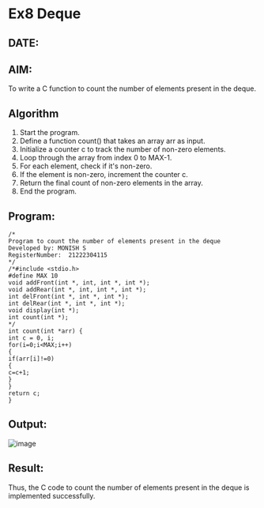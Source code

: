 # Ex8 Deque
## DATE:
## AIM:
To write a C function to count the number of elements present in the deque.

## Algorithm
1. Start the program.
2. Define a function count() that takes an array arr as input.
3. Initialize a counter c to track the number of non-zero elements.
4. Loop through the array from index 0 to MAX-1.
5. For each element, check if it's non-zero. 
6. If the element is non-zero, increment the counter c.
7. Return the final count of non-zero elements in the array.
8. End the program.

## Program:
```
/*
Program to count the number of elements present in the deque
Developed by: MONISH S
RegisterNumber:  21222304115
*/
/*#include <stdio.h> 
#define MAX 10 
void addFront(int *, int, int *, int *); 
void addRear(int *, int, int *, int *); 
int delFront(int *, int *, int *); 
int delRear(int *, int *, int *); 
void display(int *); 
int count(int *); 
*/ 
int count(int *arr) { 
int c = 0, i; 
for(i=0;i<MAX;i++) 
{ 
if(arr[i]!=0) 
{ 
c=c+1; 
} 
} 
return c; 
}
```

## Output:

![image](https://github.com/user-attachments/assets/5d11fe01-b4f2-40c0-9f17-334a1b7d201c)


## Result:
Thus, the C code to count the number of elements present in the deque is implemented successfully.
